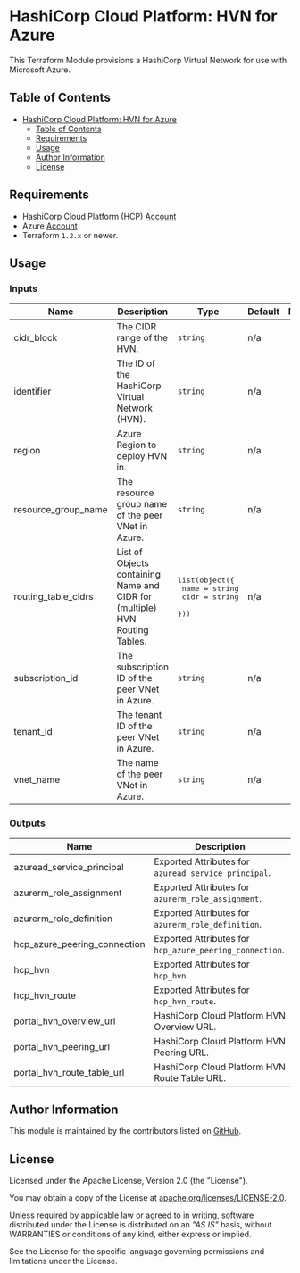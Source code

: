 # HashiCorp Cloud Platform: HVN for Azure

This Terraform Module provisions a HashiCorp Virtual Network for use with Microsoft Azure.

## Table of Contents

- [HashiCorp Cloud Platform: HVN for Azure](#hashicorp-cloud-platform-hvn-for-azure)
  - [Table of Contents](#table-of-contents)
  - [Requirements](#requirements)
  - [Usage](#usage)
  - [Author Information](#author-information)
  - [License](#license)

## Requirements

* HashiCorp Cloud Platform (HCP) [Account](https://portal.cloud.hashicorp.com/sign-in)
* Azure [Account](https://azure.microsoft.com/)
* Terraform `1.2.x` or newer.

## Usage

<!-- BEGIN_TF_DOCS -->
### Inputs

| Name | Description | Type | Default | Required |
|------|-------------|------|---------|:--------:|
| cidr_block | The CIDR range of the HVN. | `string` | n/a | yes |
| identifier | The ID of the HashiCorp Virtual Network (HVN). | `string` | n/a | yes |
| region | Azure Region to deploy HVN in. | `string` | n/a | yes |
| resource_group_name | The resource group name of the peer VNet in Azure. | `string` | n/a | yes |
| routing_table_cidrs | List of Objects containing Name and CIDR for (multiple) HVN Routing Tables. | <pre>list(object({<br>    name = string<br>    cidr = string<br>  }))</pre> | n/a | yes |
| subscription_id | The subscription ID of the peer VNet in Azure. | `string` | n/a | yes |
| tenant_id | The tenant ID of the peer VNet in Azure. | `string` | n/a | yes |
| vnet_name | The name of the peer VNet in Azure. | `string` | n/a | yes |

### Outputs

| Name | Description |
|------|-------------|
| azuread_service_principal | Exported Attributes for `azuread_service_principal`. |
| azurerm_role_assignment | Exported Attributes for `azurerm_role_assignment`. |
| azurerm_role_definition | Exported Attributes for `azurerm_role_definition`. |
| hcp_azure_peering_connection | Exported Attributes for `hcp_azure_peering_connection`. |
| hcp_hvn | Exported Attributes for `hcp_hvn`. |
| hcp_hvn_route | Exported Attributes for `hcp_hvn_route`. |
| portal_hvn_overview_url | HashiCorp Cloud Platform HVN Overview URL. |
| portal_hvn_peering_url | HashiCorp Cloud Platform HVN Peering URL. |
| portal_hvn_route_table_url | HashiCorp Cloud Platform HVN Route Table URL. |
<!-- END_TF_DOCS -->

## Author Information

This module is maintained by the contributors listed on [GitHub](https://github.com/ksatirli/terraform-hcp-hvn-azure/graphs/contributors).

## License

Licensed under the Apache License, Version 2.0 (the "License").

You may obtain a copy of the License at [apache.org/licenses/LICENSE-2.0](http://www.apache.org/licenses/LICENSE-2.0).

Unless required by applicable law or agreed to in writing, software distributed under the License is distributed on an _"AS IS"_ basis, without WARRANTIES or conditions of any kind, either express or implied.

See the License for the specific language governing permissions and limitations under the License.
